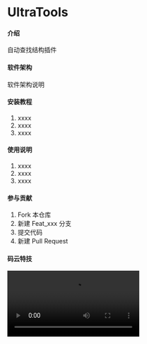 # UltraTools

#### 介绍
自动查找结构插件

#### 软件架构
软件架构说明


#### 安装教程

1. xxxx
2. xxxx
3. xxxx

#### 使用说明

1. xxxx
2. xxxx
3. xxxx

#### 参与贡献

1. Fork 本仓库
2. 新建 Feat_xxx 分支
3. 提交代码
4. 新建 Pull Request


#### 码云特技
<video id="video">
<source id="mp4" src="https://gitee.com/cbwang505/UltraTools/raw/master/findstruct.mp4" type="video/mp4">
</video>

